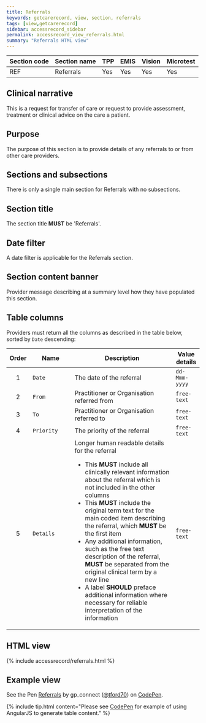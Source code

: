 ```yaml
---
title: Referrals
keywords: getcarerecord, view, section, referrals
tags: [view,getcarerecord]
sidebar: accessrecord_sidebar
permalink: accessrecord_view_referrals.html
summary: "Referrals HTML view"
---
```



| Section code | Section name | TPP | EMIS | Vision | Microtest |
| ------------ | ------------ |-----|------|------|-----------|
| REF | Referrals | Yes | Yes | Yes | Yes |

## Clinical narrative ##

This is a request for transfer of care or request to provide assessment, treatment or clinical advice on the care a patient.

## Purpose ##

The purpose of this section is to provide details of any referrals to or from other care providers.

## Sections and subsections ##

There is only a single main section for Referrals with no subsections.

## Section title ##

The section title **MUST** be 'Referrals'.

## Date filter ##

A date filter is applicable for the Referrals section.

## Section content banner ##

Provider message describing at a summary level how they have populated this section.

## Table columns ##

Providers must return all the columns as described in the table below, sorted by `Date` descending:

<div>
<table>
<thead>
  <tr class="header">
	<th style="width:5%">Order</th>
	<th style="width:23%">Name</th>
	<th style="width:58%">Description</th>
	<th style="width:14%">Value details</th>
  </tr>
 </thead>
  <tr>
    <td style="text-align:center">1</td>
    <td><code>Date</code> <em class="fa fa-sort-desc" aria-hidden="true"></em></td>
    <td>The date of the referral</td>
    <td><code>dd-Mmm-yyyy</code></td>
  </tr> 
  <tr>
    <td style="text-align:center">2</td>
    <td><code>From</code></td>
    <td>Practitioner or Organisation referred from</td>
    <td><code>free-text</code></td>
  </tr>
  <tr>
    <td style="text-align:center">3</td>
    <td><code>To</code></td>
    <td>Practitioner or Organisation referred to </td>
    <td><code>free-text</code></td>
  </tr>
  <tr>
    <td style="text-align:center">4</td>
    <td><code>Priority</code></td>
    <td>The priority of the referral</td>
    <td><code>free-text</code></td>
  </tr>
  <tr>
    <td style="text-align:center">5</td>
    <td><code>Details</code></td>
    <td>Longer human readable details for the referral
		<ul>
			<li>This <strong>MUST</strong> include all clinically relevant information about the referral which is not included in the other columns</li>
			<li>This <strong>MUST</strong> include the original term text for the main coded item describing the referral, which <strong>MUST</strong> be the first item</li>
			<li>Any additional information, such as the free text description of the referral, <strong>MUST</strong> be separated from the original clinical term by a new line</li>
			<li>A label <strong>SHOULD</strong> preface additional information where necessary for reliable interpretation of the information</li>
		</ul>
	</td>
	<td><code>free-text</code></td>
  </tr>
</table>
</div>
 
  
## HTML view ##

{% include accessrecord/referrals.html %}

## Example view ##

<p data-height="580" data-theme-id="light" data-slug-hash="jYPVxN" data-default-tab="result" data-user="tford70" data-embed-version="2" data-pen-title="Referrals" class="codepen">See the Pen <a href="https://codepen.io/tford70/pen/jYPVxN/">Referrals</a> by gp_connect (<a href="https://codepen.io/tford70">@tford70</a>) on <a href="https://codepen.io">CodePen</a>.</p>
<script async src="https://production-assets.codepen.io/assets/embed/ei.js"></script>

{% include tip.html content="Please see [CodePen](https://codepen.io/gpconnect/pen/jYPVxN) for example of using AngularJS to generate table content." %}
